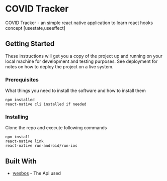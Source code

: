 # COVID Tracker

COVID Tracker - an simple react native application to learn react hooks concept [usestate,useeffect]

## Getting Started

These instructions will get you a copy of the project up and running on your local machine for development and testing purposes. See deployment for notes on how to deploy the project on a live system.

### Prerequisites

What things you need to install the software and how to install them

```
npm installed
react-native cli installed if needed
```

### Installing

Clone the repo and execute following commands

```
npm install
react-native link
react-native run-android/run-ios
```

## Built With

- [wesbos](https://covid19.mathdro.id) - The Api used
